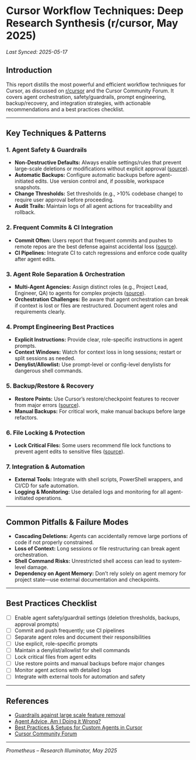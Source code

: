 # Cursor Workflow Techniques: Deep Research Synthesis (r/cursor, May 2025)

_Last Synced: 2025-05-17_

## Introduction
This report distills the most powerful and efficient workflow techniques for Cursor, as discussed on [r/cursor](https://www.reddit.com/r/cursor/) and the Cursor Community Forum. It covers agent orchestration, safety/guardrails, prompt engineering, backup/recovery, and integration strategies, with actionable recommendations and a best practices checklist.

---

## Key Techniques & Patterns

### 1. **Agent Safety & Guardrails**
- **Non-Destructive Defaults:** Always enable settings/rules that prevent large-scale deletions or modifications without explicit approval ([source](https://forum.cursor.com/t/guardrails-against-large-scale-feature-removal/40374)).
- **Automatic Backups:** Configure automatic backups before agent-initiated edits. Use version control and, if possible, workspace snapshots.
- **Change Thresholds:** Set thresholds (e.g., >10% codebase change) to require user approval before proceeding.
- **Audit Trails:** Maintain logs of all agent actions for traceability and rollback.

### 2. **Frequent Commits & CI Integration**
- **Commit Often:** Users report that frequent commits and pushes to remote repos are the best defense against accidental loss ([source](https://forum.cursor.com/t/guardrails-against-large-scale-feature-removal/40374)).
- **CI Pipelines:** Integrate CI to catch regressions and enforce code quality after agent edits.

### 3. **Agent Role Separation & Orchestration**
- **Multi-Agent Agencies:** Assign distinct roles (e.g., Project Lead, Engineer, QA) to agents for complex projects ([source](https://forum.cursor.com/t/agent-advice-am-i-doing-it-wrong/34561)).
- **Orchestration Challenges:** Be aware that agent orchestration can break if context is lost or files are restructured. Document agent roles and requirements clearly.

### 4. **Prompt Engineering Best Practices**
- **Explicit Instructions:** Provide clear, role-specific instructions in agent prompts.
- **Context Windows:** Watch for context loss in long sessions; restart or split sessions as needed.
- **Denylist/Allowlist:** Use prompt-level or config-level denylists for dangerous shell commands.

### 5. **Backup/Restore & Recovery**
- **Restore Points:** Use Cursor’s restore/checkpoint features to recover from major errors ([source](https://forum.cursor.com/t/guardrails-against-large-scale-feature-removal/40374)).
- **Manual Backups:** For critical work, make manual backups before large refactors.

### 6. **File Locking & Protection**
- **Lock Critical Files:** Some users recommend file lock functions to prevent agent edits to sensitive files ([source](https://forum.cursor.com/t/guardrails-against-large-scale-feature-removal/40374)).

### 7. **Integration & Automation**
- **External Tools:** Integrate with shell scripts, PowerShell wrappers, and CI/CD for safe automation.
- **Logging & Monitoring:** Use detailed logs and monitoring for all agent-initiated operations.

---

## Common Pitfalls & Failure Modes
- **Cascading Deletions:** Agents can accidentally remove large portions of code if not properly constrained.
- **Loss of Context:** Long sessions or file restructuring can break agent orchestration.
- **Shell Command Risks:** Unrestricted shell access can lead to system-level damage.
- **Dependency on Agent Memory:** Don’t rely solely on agent memory for project state—use external documentation and checkpoints.

---

## Best Practices Checklist
- [ ] Enable agent safety/guardrail settings (deletion thresholds, backups, approval prompts)
- [ ] Commit and push frequently; use CI pipelines
- [ ] Separate agent roles and document their responsibilities
- [ ] Use explicit, role-specific prompts
- [ ] Maintain a denylist/allowlist for shell commands
- [ ] Lock critical files from agent edits
- [ ] Use restore points and manual backups before major changes
- [ ] Monitor agent actions with detailed logs
- [ ] Integrate with external tools for automation and safety

---

## References
- [Guardrails against large scale feature removal](https://forum.cursor.com/t/guardrails-against-large-scale-feature-removal/40374)
- [Agent Advice, Am I Doing it Wrong?](https://forum.cursor.com/t/agent-advice-am-i-doing-it-wrong/34561)
- [Best Practices & Setups for Custom Agents in Cursor](https://forum.cursor.com/t/best-practices-setups-for-custom-agents-in-cursor/76725)
- [Cursor Community Forum](https://forum.cursor.com/)

---

_Prometheus – Research Illuminator, May 2025_